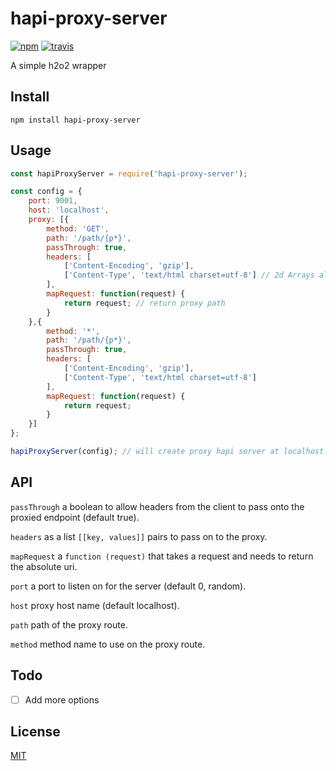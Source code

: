 # hapi-proxy-server

[![npm][npm-image]][npm-url]
[![travis][travis-image]][travis-url]

[npm-image]: https://img.shields.io/npm/v/hapi-proxy-server.svg?style=flat-square
[npm-url]: https://www.npmjs.com/package/hapi-proxy-server
[travis-image]: https://img.shields.io/travis/davidchase/hapi-proxy-server.svg?style=flat-square
[travis-url]: https://travis-ci.org/davidchase/hapi-proxy-server

A simple h2o2 wrapper

## Install

```
npm install hapi-proxy-server
```

## Usage

```js
const hapiProxyServer = require('hapi-proxy-server');

const config = {
    port: 9001,
    host: 'localhost',
    proxy: [{
        method: 'GET',
        path: '/path/{p*}',
        passThrough: true,
        headers: [
            ['Content-Encoding', 'gzip'],
            ['Content-Type', 'text/html charset=utf-8'] // 2d Arrays allow for dynamic key values
        ],
        mapRequest: function(request) {
            return request; // return proxy path
        }
    },{
        method: '*',
        path: '/path/{p*}',
        passThrough: true,
        headers: [
            ['Content-Encoding', 'gzip'],
            ['Content-Type', 'text/html charset=utf-8']
        ],
        mapRequest: function(request) {
            return request; 
        }
    }]
};

hapiProxyServer(config); // will create proxy hapi server at localhost:9001
```

## API

`passThrough` a boolean to allow headers from the client to pass onto the proxied endpoint (default true).

`headers` as a list `[[key, values]]` pairs to pass on to the proxy.

`mapRequest` a `function (request)` that takes a request and needs to return the absolute uri.

`port` a port to listen on for the server (default 0, random).

`host` proxy host name (default localhost).

`path` path of the proxy route.

`method` method name to use on the proxy route.

## Todo

- [ ] Add more options

## License

[MIT](LICENSE.md)
